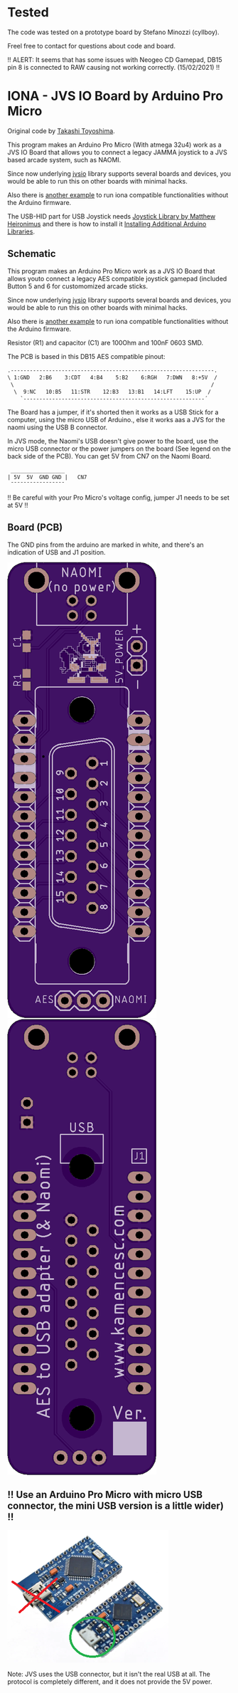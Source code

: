 # Tested

The code was tested on a prototype board by Stefano Minozzi (cyllboy).

Freel free to contact for questions about code and board.

!! ALERT: It seems that has some issues with Neogeo CD Gamepad, DB15 pin 8 is connected to RAW causing not working correctly. (15/02/2021) !!

# IONA - JVS IO Board by Arduino Pro Micro

Original code by [Takashi Toyoshima](https://github.com/toyoshim).

This program makes an Arduino Pro Micro (With atmega 32u4) work as a JVS IO Board that allows you to connect a legacy JAMMA joystick to a JVS based arcade system, such as NAOMI.

Since now underlying [jvsio](https://github.com/toyoshim/jvsio) library supports several boards and devices, you would be able to run this on other boards with minimal hacks.

Also there is [another example](https://github.com/toyoshim/iona-js) to run iona compatible functionalities without the Arduino firmware.

The USB-HID part for USB Joystick needs [Joystick Library by Matthew Heironimus](https://github.com/MHeironimus/ArduinoJoystickLibrary) and there is how to install it [Installing Additional Arduino Libraries](https://www.arduino.cc/en/guide/libraries).

## Schematic

This program makes an Arduino Pro Micro work as a JVS IO Board that allows youto connect a legacy AES compatible joystick gamepad (included Button 5 and 6 for customomized arcade sticks.

Since now underlying [jvsio](https://github.com/toyoshim/jvsio) library supports several boards and devices, you would be able to run this on other boards with minimal hacks.

Also there is [another example](https://github.com/toyoshim/iona-js) to run iona compatible functionalities without the Arduino firmware.

Resistor (R1) and capacitor (C1) are 100Ohm and 100nF 0603 SMD.

The PCB is based in this DB15 AES compatible pinout:
```
.----------------------------------------------------------------.
\ 1:GND   2:B6    3:CDT   4:B4    5:B2    6:RGH   7:DWN   8:+5V  /
 \                                                              /
  \  9:NC   10:B5   11:STR    12:B3   13:B1   14:LFT    15:UP  /
    `---------------------------------------------------------´
```
The Board  has a jumper, if it's shorted then it works as a USB Stick for a computer, using the micro USB of Arduino., else it works aas a JVS for the naomi using the USB B connector.

In JVS mode, the Naomi's USB doesn't give power to the board, use the micro USB connector or the power jumpers on the board (See legend on the back side of the PCB). You can get 5V from CN7 on the Naomi Board.
```
 _________________
| 5V  5V  GND GND |   CN7
 ¯¯¯¯¯¯¯¯¯¯¯¯¯¯¯¯¯
```
!! Be careful with your Pro Micro's voltage config, jumper J1 needs to be set at 5V !!
## Board (PCB)

The GND pins from the arduino are marked in white, and there's an indication of USB and J1 position.

![PCB_front](./PCB/board_v2_front.png) ![PCB_back](./PCB/board_v2_back.png)

## !! Use an Arduino Pro Micro with micro USB connector, the mini USB version is a little wider) !! ##

![ARDUINO](./arduino_pro_micro.png)

Note: JVS uses the USB connector, but it isn't the real USB at all.
The protocol is completely different, and it does not provide the 5V power.
